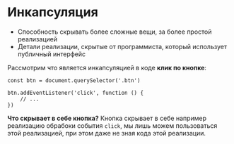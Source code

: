 # Инкапсуляция
- Способность скрывать более сложные вещи, за более простой реализацией
- Детали реализации, скрытые от программиста, который использует публичный интерфейс

Рассмотрим что является инкапсуляцией в коде **клик по кнопке**:

    const btn = document.querySelector('.btn')

    btn.addEventListener('click', function () {
        // ...
    })

**Что скрывает в себе кнопка?** Кнопка скрывает в себе например реализацию обрабоки события `click`, мы лишь можем пользоваться этой реализацией, при этом даже не зная кода этой реализации.
